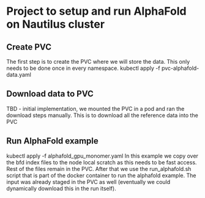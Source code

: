 # Project to setup and run AlphaFold on Nautilus cluster
## Create PVC
The first step is to create the PVC where we will store the data. This only needs to be done once in every namespace.
kubectl apply -f pvc-alphafold-data.yaml
## Download data to PVC
TBD - initial implementation, we mounted the PVC in a pod and ran the download steps manually. This is to download all the reference data into the PVC
## Run AlphaFold example
kubectl apply -f alphafold_gpu_monomer.yaml
In this example we copy over the bfd index files to the node local scratch as this needs to be fast access. Rest of the files remain in the PVC. After that we use the run_alphafold.sh script that is part of the docker container to run the alphafold example. The input was already staged in the PVC as well (eventually we could dynamically download this in the run itself).
